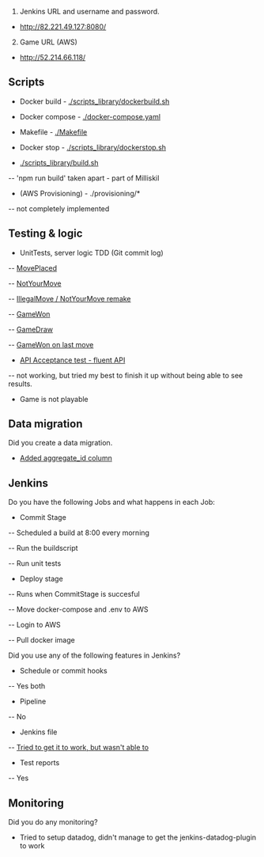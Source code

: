 1. Jenkins URL and username and password.
- http://82.221.49.127:8080/

2. Game URL (AWS)
- http://52.214.66.118/



## Scripts

- Docker build - [./scripts_library/dockerbuild.sh](https://github.com/einaralex/reference-tictactoe/blob/master/scripts_library/dockerbuild.sh)

- Docker compose - [./docker-compose.yaml](https://github.com/einaralex/reference-tictactoe/blob/master/docker-compose.yaml)

- Makefile  - [./Makefile](https://github.com/einaralex/reference-tictactoe/blob/master/Makefile)

- Docker stop - [./scripts_library/dockerstop.sh](https://github.com/einaralex/reference-tictactoe/blob/master/scripts_library/dockerstop.sh)

- [./scripts_library/build.sh](https://github.com/einaralex/reference-tictactoe/blob/master/scripts_library/build.sh)

-- 'npm run build' taken apart - part of Milliskil

- (AWS Provisioning) - ./provisioning/*

-- not completely implemented 





## Testing & logic

- UnitTests, server logic TDD (Git commit log)

-- [MovePlaced](https://github.com/einaralex/reference-tictactoe/commit/b6fc5abdecd6686dc56bc6105804eb64d43784d2)

-- [NotYourMove](https://github.com/einaralex/reference-tictactoe/commit/990809d483c44d1217164c5148dad88066823c32)  

-- [IllegalMove / NotYourMove remake](https://github.com/einaralex/reference-tictactoe/commit/d5349c68565bad682a9cd5f0f72df72a25158bbb)

-- [GameWon](https://github.com/einaralex/reference-tictactoe/commit/53add0e8b7d24de54263bb4bffa235b2edb26e44)

-- [GameDraw](https://github.com/einaralex/reference-tictactoe/commit/6f1f7186e330dfe853c774ad5daf534643478c4d)

-- [GameWon on last move](https://github.com/einaralex/reference-tictactoe/commit/35987713dffe8a5b32ef03f472b7333f3aa073ee)



- [API Acceptance test - fluent API](https://github.com/einaralex/reference-tictactoe/commit/cafc81cfcfc208827a2faf536e2258a6539bd508) 

-- not working, but tried my best to finish it up without being able to see results.

- Game is not playable



## Data migration

Did you create a data migration.

- [Added aggregate_id column](https://github.com/einaralex/reference-tictactoe/blob/master/server/migrations/20161217135901-add-column-to-eventlog.js)



## Jenkins

Do you have the following Jobs and what happens in each Job:

- Commit Stage

-- Scheduled a build at 8:00 every morning

-- Run the buildscript

-- Run unit tests

- Deploy stage

-- Runs when CommitStage is succesful

-- Move docker-compose and .env to AWS

-- Login to AWS

-- Pull docker image

Did you use any of the following features in Jenkins?

- Schedule or commit hooks

-- Yes both

- Pipeline

-- No

- Jenkins file

-- [Tried to get it to work, but wasn't able to](https://github.com/einaralex/reference-tictactoe/commit/2f6cb75c21472954b7400eb8a52f7e4f98ce767f)

- Test reports

-- Yes




## Monitoring

Did you do any monitoring?

- Tried to setup datadog, didn't manage to get the jenkins-datadog-plugin to work
 
